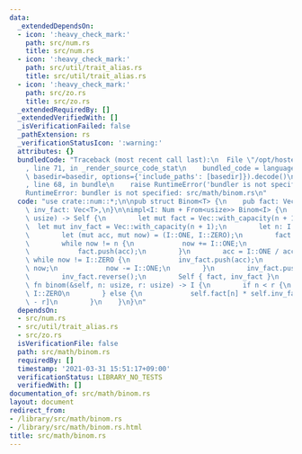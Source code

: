 ```yaml
---
data:
  _extendedDependsOn:
  - icon: ':heavy_check_mark:'
    path: src/num.rs
    title: src/num.rs
  - icon: ':heavy_check_mark:'
    path: src/util/trait_alias.rs
    title: src/util/trait_alias.rs
  - icon: ':heavy_check_mark:'
    path: src/zo.rs
    title: src/zo.rs
  _extendedRequiredBy: []
  _extendedVerifiedWith: []
  _isVerificationFailed: false
  _pathExtension: rs
  _verificationStatusIcon: ':warning:'
  attributes: {}
  bundledCode: "Traceback (most recent call last):\n  File \"/opt/hostedtoolcache/Python/3.9.4/x64/lib/python3.9/site-packages/onlinejudge_verify/documentation/build.py\"\
    , line 71, in _render_source_code_stat\n    bundled_code = language.bundle(stat.path,\
    \ basedir=basedir, options={'include_paths': [basedir]}).decode()\n  File \"/opt/hostedtoolcache/Python/3.9.4/x64/lib/python3.9/site-packages/onlinejudge_verify/languages/user_defined.py\"\
    , line 68, in bundle\n    raise RuntimeError('bundler is not specified: {}'.format(path.as_posix()))\n\
    RuntimeError: bundler is not specified: src/math/binom.rs\n"
  code: "use crate::num::*;\n\npub struct Binom<T> {\n    pub fact: Vec<T>,\n    pub\
    \ inv_fact: Vec<T>,\n}\n\nimpl<I: Num + From<usize>> Binom<I> {\n    pub fn new(n:\
    \ usize) -> Self {\n        let mut fact = Vec::with_capacity(n + 1);\n      \
    \  let mut inv_fact = Vec::with_capacity(n + 1);\n        let n: I = n.into();\n\
    \        let (mut acc, mut now) = (I::ONE, I::ZERO);\n        fact.push(I::ONE);\n\
    \        while now != n {\n            now += I::ONE;\n            acc *= now;\n\
    \            fact.push(acc);\n        }\n        acc = I::ONE / acc;\n       \
    \ while now != I::ZERO {\n            inv_fact.push(acc);\n            acc *=\
    \ now;\n            now -= I::ONE;\n        }\n        inv_fact.push(I::ONE);\n\
    \        inv_fact.reverse();\n        Self { fact, inv_fact }\n    }\n    pub\
    \ fn binom(&self, n: usize, r: usize) -> I {\n        if n < r {\n           \
    \ I::ZERO\n        } else {\n            self.fact[n] * self.inv_fact[r] * self.inv_fact[n\
    \ - r]\n        }\n    }\n}\n"
  dependsOn:
  - src/num.rs
  - src/util/trait_alias.rs
  - src/zo.rs
  isVerificationFile: false
  path: src/math/binom.rs
  requiredBy: []
  timestamp: '2021-03-31 15:51:17+09:00'
  verificationStatus: LIBRARY_NO_TESTS
  verifiedWith: []
documentation_of: src/math/binom.rs
layout: document
redirect_from:
- /library/src/math/binom.rs
- /library/src/math/binom.rs.html
title: src/math/binom.rs
---
```

